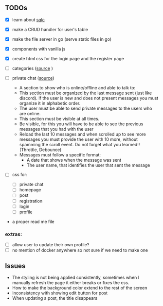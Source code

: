 ## TODOs

- [x] learn about [sqlc](https://www.youtube.com/watch?v=VX6KzpjaPp8)
- [x] make a CRUD handler for user's table
- [x] make the file server in go (serve static files in go)
- [x] components with vanilla js
- [x] create html css for the login page and the register page
- [ ] categories ([source](https://learn.reboot01.com/git/root/public/src/branch/master/subjects/real-time-forum#posts-and-comments) )
- [ ] private chat ([source](https://learn.reboot01.com/git/root/public/src/branch/master/subjects/real-time-forum#private-messages))

  - A section to show who is online/offline and able to talk to:
  - This section must be organized by the last message sent (just like discord). If the user is new and does not present messages you must organize it in alphabetic order.
  - The user must be able to send private messages to the users who are online.
  - This section must be visible at all times.
  - Be visible, for this you will have to be able to see the previous messages that you had with the user
  - Reload the last 10 messages and when scrolled up to see more messages you must provide the user with 10 more, without spamming the scroll event. Do not forget what you learned!! (Throttle, Debounce)
  - Messages must follow a specific format:
    - A date that shows when the message was sent
    - The user name, that identifies the user that sent the message

- [ ] css for:

  - [ ] private chat
  - [ ] homepage
  - [ ] post
  - [ ] registration
  - [ ] login
  - [ ] profile

- a proper read me file

### extras:

- [ ] allow user to update their own profile?
- [ ] no mention of docker anywhere so not sure if we need to make one

## Issues

- The styling is not being applied consistently, sometimes when I manually
  refresh the page it either breaks or fixes the css.
- How to make the background color extend to the rest of the screen
- Inconsistency with showing edit button for post
- When updating a post, the title disappears
